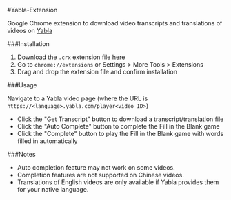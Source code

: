 #Yabla-Extension

Google Chrome extension to download video transcripts and translations of videos on [Yabla](https://www.yabla.com/)

###Installation

1. Download the `.crx` extension file [here](https://github.com/spencerng/Yabla-Extension/raw/master/Yabla-Extension.crx)
2. Go to `chrome://extensions` or Settings > More Tools > Extensions
3. Drag and drop the extension file and confirm installation

###Usage

Navigate to a Yabla video page (where the URL is `https://<language>.yabla.com/player<video ID>`)

* Click the "Get Transcript" button to download a transcript/translation file
* Click the "Auto Complete" button to complete the Fill in the Blank game
* Click the "Complete" button to play the Fill in the Blank game with words filled in automatically

###Notes

* Auto completion feature may not work on some videos. 
* Completion features are not supported on Chinese videos.
* Translations of English videos are only available if Yabla provides them for your native language.
